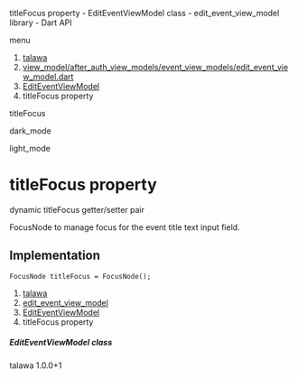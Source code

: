




titleFocus property - EditEventViewModel class - edit\_event\_view\_model library - Dart API







menu

1. [talawa](../../index.html)
2. [view\_model/after\_auth\_view\_models/event\_view\_models/edit\_event\_view\_model.dart](../../file-___home_harshil_Desktop_open-source_palisadoes_talawa_lib_view_model_after_auth_view_models_event_view_models_edit_event_view_model/)
3. [EditEventViewModel](../../file-___home_harshil_Desktop_open-source_palisadoes_talawa_lib_view_model_after_auth_view_models_event_view_models_edit_event_view_model/EditEventViewModel-class.html)
4. titleFocus property

titleFocus


dark\_mode

light\_mode




# titleFocus property


dynamic
titleFocus
getter/setter pair

FocusNode to manage focus for the event title text input field.


## Implementation

```
FocusNode titleFocus = FocusNode();
```

 


1. [talawa](../../index.html)
2. [edit\_event\_view\_model](../../file-___home_harshil_Desktop_open-source_palisadoes_talawa_lib_view_model_after_auth_view_models_event_view_models_edit_event_view_model/)
3. [EditEventViewModel](../../file-___home_harshil_Desktop_open-source_palisadoes_talawa_lib_view_model_after_auth_view_models_event_view_models_edit_event_view_model/EditEventViewModel-class.html)
4. titleFocus property

##### EditEventViewModel class





talawa
1.0.0+1






